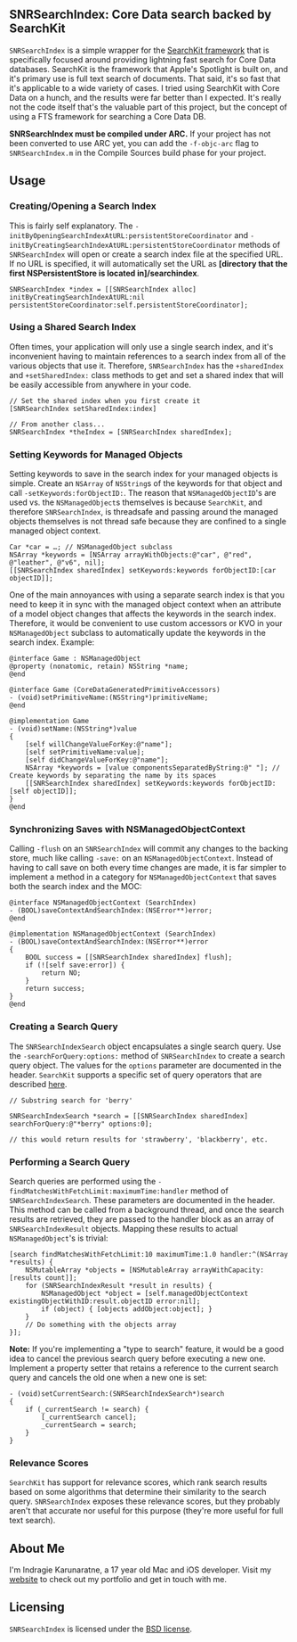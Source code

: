 ## SNRSearchIndex: Core Data search backed by SearchKit

`SNRSearchIndex` is a simple wrapper for the [SearchKit framework](http://developer.apple.com/library/mac/#documentation/UserExperience/Reference/SearchKit/Reference/reference.html) that is specifically focused around providing lightning fast search for Core Data databases. SearchKit is the framework that Apple's Spotlight is built on, and it's primary use is full text search of documents. That said, it's so fast that it's applicable to a wide variety of cases. I tried using SearchKit with Core Data on a hunch, and the results were far better than I expected. It's really not the code itself that's the valuable part of this project, but the concept of using a FTS framework for searching a Core Data DB.

**SNRSearchIndex must be compiled under ARC.** If your project has not been converted to use ARC yet, you can add the `-f-objc-arc` flag to `SNRSearchIndex.m` in the Compile Sources build phase for your project. 

## Usage

### Creating/Opening a Search Index

This is fairly self explanatory. The `-initByOpeningSearchIndexAtURL:persistentStoreCoordinator` and `-initByCreatingSearchIndexAtURL:persistentStoreCoordinator` methods of `SNRSearchIndex` will open or create a search index file at the specified URL. If no URL is specified, it will automatically set the URL as **[directory that the first NSPersistentStore is located in]/searchindex**. 

    SNRSearchIndex *index = [[SNRSearchIndex alloc] initByCreatingSearchIndexAtURL:nil persistentStoreCoordinator:self.persistentStoreCoordinator];

### Using a Shared Search Index

Often times, your application will only use a single search index, and it's inconvenient having to maintain references to a search index from all of the various objects that use it. Therefore, `SNRSearchIndex` has the `+sharedIndex` and `+setSharedIndex:` class methods to get and set a shared index that will be easily accessible from anywhere in your code.

    // Set the shared index when you first create it
    [SNRSearchIndex setSharedIndex:index]
    
    // From another class...
    SNRSearchIndex *theIndex = [SNRSearchIndex sharedIndex];

### Setting Keywords for Managed Objects

Setting keywords to save in the search index for your managed objects is simple. Create an `NSArray` of `NSString`s of the keywords for that object and call `-setKeywords:forObjectID:`.  The reason that `NSManagedObjectID`'s are used vs. the `NSManagedObject`s themselves is because `SearchKit`, and therefore `SNRSearchIndex`, is threadsafe and passing around the managed objects themselves is not thread safe because they are confined to a single managed object context.

    Car *car = …; // NSManagedObject subclass
    NSArray *keywords = [NSArray arrayWithObjects:@"car", @"red", @"leather", @"v6", nil];
    [[SNRSearchIndex sharedIndex] setKeywords:keywords forObjectID:[car objectID]];
    
One of the main annoyances with using a separate search index is that you need to keep it in sync with the managed object context when an attribute of a model object changes that affects the keywords in the search index. Therefore, it would be convenient to use custom accessors or KVO in your `NSManagedObject` subclass to automatically update the keywords in the search index. Example:

    @interface Game : NSManagedObject
    @property (nonatomic, retain) NSString *name;
    @end
    
    @interface Game (CoreDataGeneratedPrimitiveAccessors)
    - (void)setPrimitiveName:(NSString*)primitiveName;
    @end
    
    @implementation Game
    - (void)setName:(NSString*)value
    {
    	[self willChangeValueForKey:@"name"];
    	[self setPrimitiveName:value];
    	[self didChangeValueForKey:@"name"];
    	NSArray *keywords = [value componentsSeparatedByString:@" "]; // Create keywords by separating the name by its spaces
    	[[SNRSearchIndex sharedIndex] setKeywords:keywords forObjectID:[self objectID]];
    }
    @end

### Synchronizing Saves with NSManagedObjectContext

Calling `-flush` on an `SNRSearchIndex` will commit any changes to the backing store, much like calling `-save:` on an `NSManagedObjectContext`. Instead of having to call save on both every time changes are made, it is far simpler to implement a method in a category for `NSManagedObjectContext` that saves both the search index and the MOC:

    @interface NSManagedObjectContext (SearchIndex)
    - (BOOL)saveContextAndSearchIndex:(NSError**)error;
    @end
    
    @implementation NSManagedObjectContext (SearchIndex)
    - (BOOL)saveContextAndSearchIndex:(NSError**)error
    {
    	BOOL success = [[SNRSearchIndex sharedIndex] flush];
    	if (![self save:error]) {
    		return NO;
    	}
    	return success;
    }
    @end

### Creating a Search Query

The `SNRSearchIndexSearch` object encapsulates a single search query. Use the `-searchForQuery:options:` method of `SNRSearchIndex` to create a search query object. The values for the `options` parameter are documented in the header. `SearchKit` supports a specific set of query operators that are described [here](http://developer.apple.com/library/mac/documentation/UserExperience/Reference/SearchKit/Reference/reference.html#//apple_ref/c/func/SKSearchCreate). 

    // Substring search for 'berry'
    
    SNRSearchIndexSearch *search = [[SNRSearchIndex sharedIndex] searchForQuery:@"*berry" options:0];  
    
    // this would return results for 'strawberry', 'blackberry', etc.
    
### Performing a Search Query

Search queries are performed using the `-findMatchesWithFetchLimit:maximumTime:handler` method of `SNRSearchIndexSearch`. These parameters are documented in the header. This method can be called from a background thread, and once the search results are retrieved, they are passed to the handler block as an array of `SNRSearchIndexResult` objects. Mapping these results to actual `NSManagedObject`'s is trivial:

    [search findMatchesWithFetchLimit:10 maximumTime:1.0 handler:^(NSArray *results) {
    	NSMutableArray *objects = [NSMutableArray arrayWithCapacity:[results count]];
    	for (SNRSearchIndexResult *result in results) {
    		NSManagedObject *object = [self.managedObjectContext existingObjectWithID:result.objectID error:nil];
    		if (object) { [objects addObject:object]; }
    	}
    	// Do something with the objects array
    }];

**Note:** If you're implementing a "type to search" feature, it would be a good idea to cancel the previous search query before executing a new one. Implement a property setter that retains a reference to the current search query and cancels the old one when a new one is set:

    - (void)setCurrentSearch:(SNRSearchIndexSearch*)search
    {
    	if (_currentSearch != search) {
    		[_currentSearch cancel];
    		_currentSearch = search;
    	}
    }

### Relevance Scores

`SearchKit` has support for relevance scores, which rank search results based on some algorithms that determine their similarity to the search query. `SNRSearchIndex` exposes these relevance scores, but they probably aren't that accurate nor useful for this purpose (they're more useful for full text search).

## About Me

I'm Indragie Karunaratne, a 17 year old Mac and iOS developer. Visit my [website](http://indragie.com) to check out my portfolio and get in touch with me.

## Licensing

`SNRSearchIndex` is licensed under the [BSD license](http://www.opensource.org/licenses/bsd-license.php).

